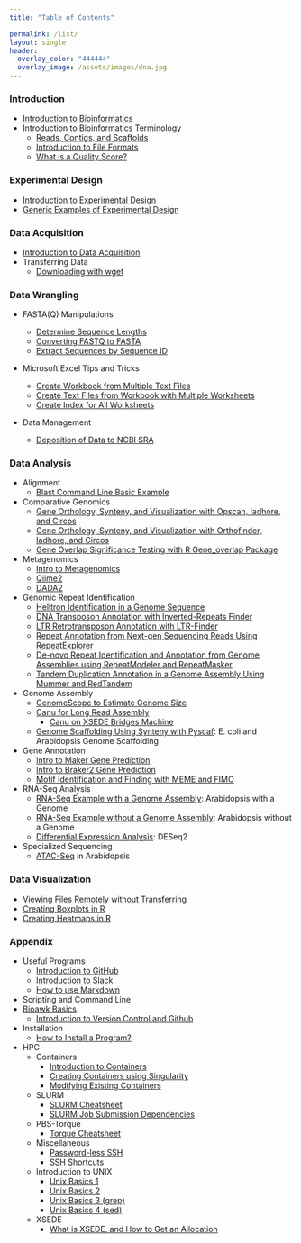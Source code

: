 ```yaml
---
title: "Table of Contents"

permalink: /list/
layout: single
header:
  overlay_color: "444444"
  overlay_image: /assets/images/dna.jpg
---
```


### Introduction
  * [Introduction to Bioinformatics](../introduction/introduction.md)
  * Introduction to Bioinformatics Terminology
    * [Reads, Contigs, and Scaffolds](../introduction/dataTerminology.md)
    * [Introduction to File Formats](../introduction/fileFormats.md)
    * [What is a Quality Score?](../introduction/fastqquality-score-encoding.md)

### Experimental Design
  * [Introduction to Experimental Design](../experimentalDesign/eD_introduction.md)
  * [Generic Examples of Experimental Design](../experimentalDesign/eD_genericExamples.md)

### Data Acquisition
  * [Introduction to Data Acquisition](../dataAcquisition/dAc_introduction.md)
  * Transferring Data
    * [Downloading with wget](../dataAcquisition/FileTransfer/downloading-files-via-wget.md)

### Data Wrangling
  * FASTA(Q) Manipulations
    * [Determine Sequence Lengths](../dataWrangling/fastaq-manipulations/calculate-sequence-lengths-in-a-fasta-file.md)
    * [Converting FASTQ to FASTA](../dataWrangling/fastaq-manipulations/converting-fastq-format-to-fasta.md)
    * [Extract Sequences by Sequence ID](../dataWrangling/fastaq-manipulations/retrieve-fasta-sequences-using-sequence-ids.md)

* Microsoft Excel Tips and Tricks
    * [Create Workbook from Multiple Text Files](../dataWrangling/microsoftExcel/export-multiple-worksheets-as-separate-text-files-in-excel.md)
    * [Create Text Files from Workbook with Multiple Worksheets](../dataWrangling/microsoftExcel/export-multiple-worksheets-as-separate-text-files-in-excel.md)
    * [Create Index for All Worksheets](../dataWrangling/microsoftExcel/generate-index-sheet-linking-all-spreadsheets-in-excel.md)
 * Data Management
    * [Deposition of Data to NCBI SRA](../dataWrangling/NCBI_Data_Submission.md)

### Data Analysis
  * Alignment
    * [Blast Command Line Basic Example](../dataAnalysis/blast/blastExample.md)
  * Comparative Genomics
    * [Gene Orthology, Synteny, and Visualization with Opscan, Iadhore, and Circos](../dataAnalysis/ComparativeGenomics/Gene_Orthology_And_Synteny.md)
    * [Gene Orthology, Synteny, and Visualization with Orthofinder, Iadhore, and Circos](../dataAnalysis/ComparativeGenomics/OrthofinderSynteny.md)
    * [Gene Overlap Significance Testing with R Gene_overlap Package](../dataAnalysis/ComparativeGenomics/Gene_Category_Overlap_Fishers_exact_testing.md)
  * Metagenomics
    * [Intro to Metagenomics](../dataAnalysis/Metagenomics/MetagenomicsP1.md)
    * [Qiime2](../dataAnalysis/Metagenomics/Qiime2.md)
    * [DADA2](../dataAnalysis/Metagenomics/Dada2.md)
  * Genomic Repeat Identification
    * [Helitron Identification in a Genome Sequence](../dataAnalysis/ComparativeGenomics/Helitron_Scanner.md)    
    * [DNA Transposon Annotation with Inverted-Repeats Finder](../dataAnalysis/ComparativeGenomics/InvertedRepeatsFinderForDNATransposonAnnotation.md)
    * [LTR Retrotransposon Annotation with LTR-Finder](../dataAnalysis/ComparativeGenomics/LTRFinder.md)
    * [Repeat Annotation from Next-gen Sequencing Reads Using RepeatExplorer](../dataAnalysis/ComparativeGenomics/RepeatExplorer.md)
    * [De-novo Repeat Identification and Annotation from Genome Assemblies using RepeatModeler and RepeatMasker ](../dataAnalysis/ComparativeGenomics/RepeatModeler_RepeatMasker.md)
    * [Tandem Duplication Annotation in a Genome Assembly Using Mummer and RedTandem](../dataAnalysis/ComparativeGenomics/Tandem_Duplication_Detection.md)
  * Genome Assembly
    * [GenomeScope to Estimate Genome Size](../dataAnalysis/GenomeAssembly/genomescope.md)
    * [Canu for Long Read Assembly](../dataAnalysis/GenomeAssembly/LongRead/Canu.md)
      * [Canu on XSEDE Bridges Machine](../dataAnalysis/GenomeAssembly/LongRead/Canu_bridges.md)
    * [Genome Scaffolding Using Synteny with Pyscaf](../dataAnalysis/GenomeAssembly/Pyscaf_Synteny_Scaffolding.md): E. coli and Arabidopsis Genome Scaffolding
  * Gene Annotation
    * [Intro to Maker Gene Prediction](../dataAnalysis/GenomeAnnotation/Intro_To_Maker.md)
    * [Intro to Braker2 Gene Prediction](../dataAnalysis/GenomeAnnotation/Intro_to_Braker2.md)
    * [Motif Identification and Finding with MEME and FIMO](../dataAnalysis/GenomeAnnotation/MEME_Motif_Finding_In_Genomes.md)
  * RNA-Seq Analysis
    * [RNA-Seq Example with a Genome Assembly](../dataAnalysis/RNA-Seq/RNA-SeqIntro/RNAseq-using-a-genome.md): Arabidopsis with a Genome
    * [RNA-Seq Example without a Genome Assembly](../dataAnalysis/RNA-Seq/RNA-SeqIntro/RNAseq-without-a-genome.md): Arabidopsis without a Genome
    * [Differential Expression Analysis](../dataAnalysis/RNA-Seq/RNA-SeqIntro/Differential-Expression-Analysis.md): DESeq2
  * Specialized Sequencing
    * [ATAC-Seq](https://github.com/ISUgenomics/bioinformatics-workbook/blob/master/dataAnalysis/ATAC-seq/ATAC_tutorial.md) in Arabidopsis

### Data Visualization
  * [Viewing Files Remotely without Transferring](../Appendix/HPC/viewing-files-in-remote-machine-without-downloading-locally.md)
  * [Creating Boxplots in R](../dataWrangling/R/generate-boxplots.md)
  * [Creating Heatmaps in R](../dataWrangling/R/generate_heatmaps.md)

### Appendix
  * Useful Programs
    * [Introduction to GitHub](../Appendix/github/introgithub.md)
    * [Introduction to Slack](../Appendix/slack.md)
    * [How to use Markdown](../Appendix/Markdown.md)
  * Scripting and Command Line
  * [Bioawk Basics](../Appendix/bioawk-basics.md)
    * [Introduction to Version Control and Github](../Appendix/github/githubBasics.md)
  * Installation
    * [How to Install a Program?](../Appendix/HPC/guide-for-installing-various-types-of-programs-in-linux.md)
  * HPC
    * Containers
        * [Introduction to Containers](../Appendix/HPC/Containers/Intro_Singularity.md)
        * [Creating Containers using Singularity](../Appendix/HPC/Containers/creatingContainers.md)
        * [Modifying Existing Containers](../Appendix/HPC/Containers/modifyingExistingContainers.md)
    * SLURM
        * [SLURM Cheatsheet](../Appendix/HPC/SLURM/slurm-cheatsheat.md)
        * [SLURM Job Submission Dependencies](../Appendix/HPC/SLURM/submitting-dependency-jobs-using-slurm.md)
    * PBS-Torque
        * [Torque Cheatsheet](../Appendix/HPC/pbstorque/submitting-dependency-jobs-using-pbs-torque.md)
    * Miscellaneous
        * [Password-less SSH](../Appendix/HPC/password-less-ssh-login.md)
        * [SSH Shortcuts](../Appendix/HPC/ssh-shortcuts.md)
    * Introduction to UNIX
        * [Unix Basics 1](../Appendix/unix-basics-1.md)  
        * [Unix Basics 2](../Appendix/unix-basics-2.md)
        * [Unix Basics 3 (grep)](../Appendix/unix-basics-3.md)
        * [Unix Basics 4 (sed)](../Appendix/unix-basics-4.md)
    * XSEDE
        * [What is XSEDE, and How to Get an Allocation](../Appendix/HPC/xsede/xsede.md)
